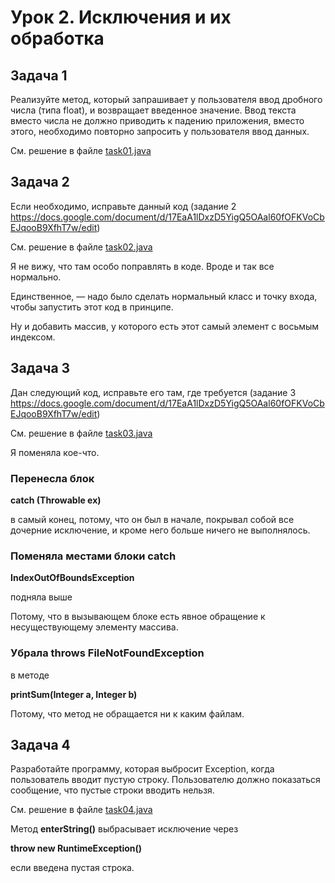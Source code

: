 # Урок 2. Исключения и их обработка

## Задача 1

Реализуйте метод, который запрашивает у пользователя ввод дробного числа (типа float), и возвращает введенное значение. Ввод текста вместо числа не должно приводить к падению приложения, вместо этого, необходимо повторно запросить у пользователя ввод данных.

См. решение в файле [task01.java](./task01.java)

## Задача 2

Если необходимо, исправьте данный код (задание 2 https://docs.google.com/document/d/17EaA1lDxzD5YigQ5OAal60fOFKVoCbEJqooB9XfhT7w/edit)

См. решение в файле [task02.java](./task02.java)

Я не вижу, что там особо поправлять в коде. Вроде и так все нормально.

Единственное, — надо было сделать нормальный класс и точку входа, чтобы запустить этот код в принципе.

Ну и добавить массив, у которого есть этот самый элемент с восьмым индексом.

## Задача 3

Дан следующий код, исправьте его там, где требуется (задание 3 https://docs.google.com/document/d/17EaA1lDxzD5YigQ5OAal60fOFKVoCbEJqooB9XfhT7w/edit)

См. решение в файле [task03.java](./task03.java)

Я поменяла кое-что.

### Перенесла блок

**catch (Throwable ex)**

в самый конец, потому, что он был в начале, покрывал собой все дочерние исключение, и кроме него больше ничего не выполнялось.

###  Поменяла местами блоки catch

**IndexOutOfBoundsException** 

подняла выше

Потому, что в вызывающем блоке есть явное обращение к несуществующему элементу массива.


### Убрала throws FileNotFoundException

в методе 

**printSum(Integer a, Integer b)**

Потому, что метод не обращается ни к каким файлам.


## Задача 4

Разработайте программу, которая выбросит Exception, 
когда пользователь вводит пустую строку. 
Пользователю должно показаться сообщение, 
что пустые строки вводить нельзя.

См. решение в файле [task04.java](./task04.java)

Метод **enterString()** выбрасывает исключение через

**throw new RuntimeException()**

если введена пустая строка.